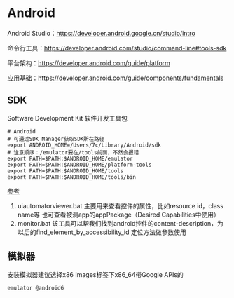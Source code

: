 # Android

Android Studio：<https://developer.android.google.cn/studio/intro>

命令行工具：<https://developer.android.com/studio/command-line#tools-sdk>

平台架构：<https://developer.android.com/guide/platform>

应用基础：<https://developer.android.com/guide/components/fundamentals>

## SDK

Software Development Kit 软件开发工具包

```shell
# Android
# 可通过SDK Manager获取SDK所在路径
export ANDROID_HOME=/Users/7c/Library/Android/sdk
# 注意顺序：/emulator要在/tools前面，不然会报错
export PATH=$PATH:$ANDROID_HOME/emulator
export PATH=$PATH:$ANDROID_HOME/platform-tools
export PATH=$PATH:$ANDROID_HOME/tools
export PATH=$PATH:$ANDROID_HOME/tools/bin
```

[参考](http://www.cnblogs.com/nbkhic/p/3806886.html)
1. uiautomatorviewer.bat
  主要用来查看控件的属性，比如resource id，class name等
  也可查看被测app的appPackage（Desired Capabilities中使用）
2. monitor.bat
  该工具可以帮我们找到android控件的content-description，为以后的find_element_by_accessibility_id 定位方法做参数使用

## 模拟器

安装模拟器建议选择x86 Images标签下x86_64带Google APIs的

`emulator @android6`
